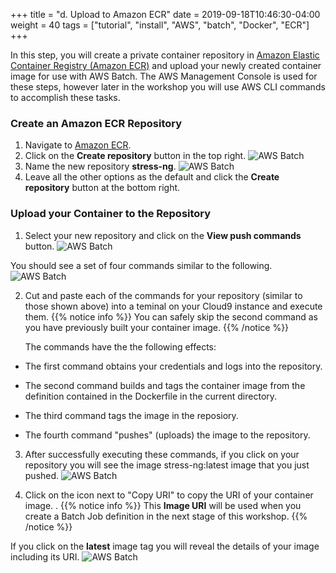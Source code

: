 +++
title = "d. Upload to Amazon ECR"
date = 2019-09-18T10:46:30-04:00
weight = 40
tags = ["tutorial", "install", "AWS", "batch", "Docker", "ECR"]
+++

In this step, you will create a private container repository in [Amazon Elastic Container Registry (Amazon ECR)](https://aws.amazon.com/ecr/) and upload your newly created container image for use with AWS Batch. The AWS Management Console is used for these steps, however later in the workshop you will use AWS CLI commands to accomplish these tasks.

### Create an Amazon ECR Repository
1. Navigate to [Amazon ECR](https://console.aws.amazon.com/ecr/home).
2. Click on the **Create repository** button in the top right.
![AWS Batch](/images/aws-batch/create-repo-1.png)
3. Name the new repository **stress-ng**. 
![AWS Batch](/images/aws-batch/create-repo-2.png)
4. Leave all the other options as the default and click the **Create repository** button at the bottom right.


### Upload your Container to the Repository

1. Select your new repository and click on the **View push commands** button.
![AWS Batch](/images/aws-batch/create-repo-3.png)

You should see a set of four commands similar to the following.
![AWS Batch](/images/aws-batch/create-repo-4.png)

2. Cut and paste each of the commands for your repository (similar to those shown above) into a teminal on your Cloud9 instance and execute them. 
{{% notice info %}}
   You can safely skip the second command as you have previously built your container image.
{{% /notice %}}

   The commands have the the following effects:

- The first command obtains your credentials and logs into the repository.

- The second command builds and tags the container image from the definition contained in the Dockerfile in the current directory.

- The third command tags the image in the reposiory.

- The fourth command "pushes" (uploads) the image to the repository.

3. After successfully executing these commands, if you click on your repository you will see the image stress-ng:latest image that you just pushed.
![AWS Batch](/images/aws-batch/create-repo-5.png)

4. Click on the icon next to "Copy URI" to copy the URI of your container image. 
. 
{{% notice info %}}
This **Image URI** will be used when you create a Batch Job definition in the next stage of this workshop.
{{% /notice %}}

If you click on the **latest** image tag you will reveal the details of your image including its URI.
![AWS Batch](/images/aws-batch/create-repo-6.png)


